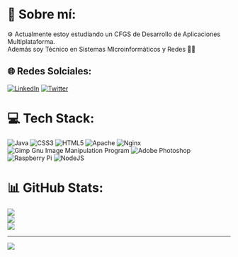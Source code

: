 # 💫 Sobre mí:
⚙ Actualmente estoy estudiando un CFGS de Desarrollo de Aplicaciones Multiplataforma. <br>
Además soy Técnico en Sistemas MIcroinformáticos y Redes 👨‍💻


## 🌐 Redes Solciales:
[![LinkedIn](https://img.shields.io/badge/LinkedIn-%230077B5.svg?logo=linkedin&logoColor=white)](https://linkedin.com/in/jonathan-betancor-perdomo) [![Twitter](https://img.shields.io/badge/Twitter-%231DA1F2.svg?logo=Twitter&logoColor=white)](https://twitter.com/Yoni13JA) 

# 💻 Tech Stack:
![Java](https://img.shields.io/badge/java-%23ED8B00.svg?style=for-the-badge&logo=java&logoColor=white) ![CSS3](https://img.shields.io/badge/css3-%231572B6.svg?style=for-the-badge&logo=css3&logoColor=white) ![HTML5](https://img.shields.io/badge/html5-%23E34F26.svg?style=for-the-badge&logo=html5&logoColor=white) ![Apache](https://img.shields.io/badge/apache-%23D42029.svg?style=for-the-badge&logo=apache&logoColor=white) ![Nginx](https://img.shields.io/badge/nginx-%23009639.svg?style=for-the-badge&logo=nginx&logoColor=white) ![Gimp Gnu Image Manipulation Program](https://img.shields.io/badge/Gimp-657D8B?style=for-the-badge&logo=gimp&logoColor=FFFFFF) ![Adobe Photoshop](https://img.shields.io/badge/adobephotoshop-%2331A8FF.svg?style=for-the-badge&logo=adobephotoshop&logoColor=white) ![Raspberry Pi](https://img.shields.io/badge/-RaspberryPi-C51A4A?style=for-the-badge&logo=Raspberry-Pi) ![NodeJS](https://img.shields.io/badge/node.js-6DA55F?style=for-the-badge&logo=node.js&logoColor=white)
# 📊 GitHub Stats:
![](https://github-readme-stats.vercel.app/api?username=JonathanBetPer&theme=shades-of-purple&hide_border=false&include_all_commits=true&count_private=true)<br/>
![](https://github-readme-streak-stats.herokuapp.com/?user=JonathanBetPer&theme=shades-of-purple&hide_border=false)<br/>
![](https://github-readme-stats.vercel.app/api/top-langs/?username=JonathanBetPer&theme=shades-of-purple&hide_border=false&include_all_commits=true&count_private=true&layout=compact)

---
[![](https://visitcount.itsvg.in/api?id=JonathanBetPer&icon=2&color=0)](https://visitcount.itsvg.in)

<!-- ReadMe creado con GPRM ( https://gprm.itsvg.in ) -->
